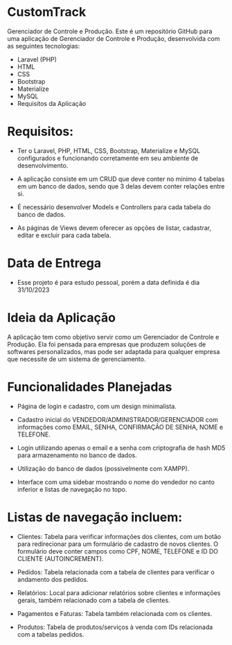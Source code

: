 # CustomTrack
Gerenciador de Controle e Produção.
Este é um repositório GitHub para uma aplicação de Gerenciador de Controle e Produção, desenvolvida com as seguintes tecnologias:
- Laravel (PHP)
- HTML
- CSS
- Bootstrap
- Materialize
- MySQL
- Requisitos da Aplicação
# Requisitos:

- Ter o Laravel, PHP, HTML, CSS, Bootstrap, Materialize e MySQL configurados e funcionando corretamente em seu ambiente de desenvolvimento.

- A aplicação consiste em um CRUD que deve conter no mínimo 4 tabelas em um banco de dados, sendo que 3 delas devem conter relações entre si.

- É necessário desenvolver Models e Controllers para cada tabela do banco de dados.

- As páginas de Views devem oferecer as opções de listar, cadastrar, editar e excluir para cada tabela.

# Data de Entrega
- Esse projeto é para estudo pessoal, porém a data definida é dia 31/10/2023

# Ideia da Aplicação
A aplicação tem como objetivo servir como um Gerenciador de Controle e Produção. Ela foi pensada para empresas que produzem soluções de softwares personalizados, mas pode ser adaptada para qualquer empresa que necessite de um sistema de gerenciamento.

# Funcionalidades Planejadas
- Página de login e cadastro, com um design minimalista.

- Cadastro inicial do VENDEDOR/ADMINISTRADOR/GERENCIADOR com informações como EMAIL, SENHA, CONFIRMAÇÃO DE SENHA, NOME e TELEFONE.
 
- Login utilizando apenas o email e a senha com criptografia de hash MD5 para armazenamento no banco de dados.

- Utilização do banco de dados (possivelmente com XAMPP).

- Interface com uma sidebar mostrando o nome do vendedor no canto inferior e listas de navegação no topo.

# Listas de navegação incluem:

- Clientes: Tabela para verificar informações dos clientes, com um botão para redirecionar para um formulário de cadastro de novos clientes. O formulário deve conter campos como CPF, NOME, TELEFONE e ID DO CLIENTE (AUTOINCREMENT).

- Pedidos: Tabela relacionada com a tabela de clientes para verificar o andamento dos pedidos.

- Relatórios: Local para adicionar relatórios sobre clientes e informações gerais, também relacionado com a tabela de clientes.

- Pagamentos e Faturas: Tabela também relacionada com os clientes.

- Produtos: Tabela de produtos/serviços à venda com IDs relacionada com a tabelas pedidos.
